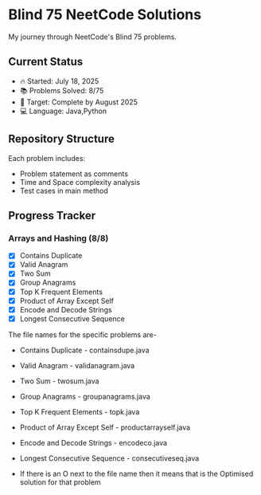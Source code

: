 # Blind 75 NeetCode Solutions

My journey through NeetCode's Blind 75 problems.

## Current Status
- 🔥 Started: July 18, 2025
- 📚 Problems Solved: 8/75
- 🎯 Target: Complete by August 2025
- 💻 Language: Java,Python

## Repository Structure
Each problem includes:
- Problem statement as comments
- Time and Space complexity analysis
- Test cases in main method

## Progress Tracker

### Arrays and Hashing (8/8)
- [x] Contains Duplicate 
- [x] Valid Anagram
- [x] Two Sum
- [x] Group Anagrams
- [x] Top K Frequent Elements
- [x] Product of Array Except Self
- [x] Encode and Decode Strings
- [x] Longest Consecutive Sequence

The file names for the specific problems are-
- Contains Duplicate - containsdupe.java
- Valid Anagram - validanagram.java
- Two Sum - twosum.java
- Group Anagrams - groupanagrams.java
- Top K Frequent Elements - topk.java
- Product of Array Except Self - productarrayself.java
- Encode and Decode Strings - encodeco.java
- Longest Consecutive Sequence - consecutiveseq.java

- If there is an O next to the file name then it means that is the 
  Optimised solution for that problem 



